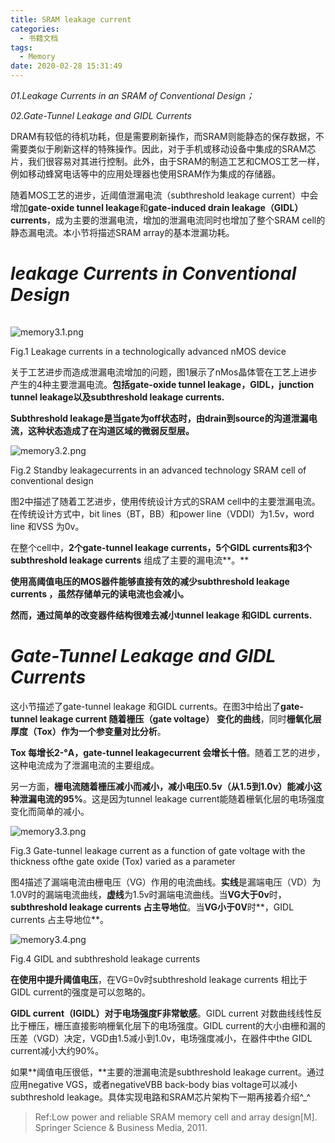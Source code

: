 ```yaml
---
title: SRAM leakage current
categories:
  - 书籍文档 
tags:
  - Memory
date: 2020-02-28 15:31:49
---
```







*01.Leakage Currents in an SRAM of Conventional Design；*

*02.Gate-Tunnel Leakage and GIDL Currents*

<!--more-->



DRAM有较低的待机功耗，但是需要刷新操作，而SRAM则能静态的保存数据，不需要类似于刷新这样的特殊操作。因此，对于手机或移动设备中集成的SRAM芯片，我们很容易对其进行控制。此外，由于SRAM的制造工艺和CMOS工艺一样，例如移动蜂窝电话等中的应用处理器也使用SRAM作为集成的存储器。



随着MOS工艺的进步，近阈值泄漏电流（subthreshold leakage current）中会增加**gate-oxide tunnel leakage**和**gate-induced drain leakage（GIDL）currents**，成为主要的泄漏电流，增加的泄漏电流同时也增加了整个SRAM cell的静态漏电流。本小节将描述SRAM array的基本泄漏功耗。



# *leakage Currents in Conventional Design*

![img](data:image/gif;base64,iVBORw0KGgoAAAANSUhEUgAAAAEAAAABCAYAAAAfFcSJAAAADUlEQVQImWNgYGBgAAAABQABh6FO1AAAAABJRU5ErkJggg==) 

![memory3.1.png](https://i.loli.net/2020/02/28/zYtK3kj5GyNTQ6u.png)

Fig.1 Leakage currents in a technologically advanced nMOS device



关于工艺进步而造成泄漏电流增加的问题，图1展示了nMos晶体管在工艺上进步产生的4种主要泄漏电流。**包括gate-oxide tunnel leakage，GIDL，junction tunnel leakage以及subthreshold leakage currents.**



**Subthreshold leakage是当gate为off状态时，由drain到source的沟道泄漏电流，这种状态造成了在沟道区域的微弱反型层。**

![memory3.2.png](https://i.loli.net/2020/02/28/qmrVH6kYvJ3T175.png)



Fig.2 Standby leakagecurrents in an advanced technology SRAM cell of conventional design

 

图2中描述了随着工艺进步，使用传统设计方式的SRAM cell中的主要泄漏电流。在传统设计方式中，bit lines（BT，BB）和power line（VDDI）为1.5v，word line 和VSS 为0v。



在整个cell中，**2个gate-tunnel leakage currents，5个GIDL currents和3个subthreshold leakage currents** 组成了主要的漏电流**。**



**使用高阈值电压的MOS器件能够直接有效的减少subthreshold leakage currents ，虽然存储单元的读电流也会减小。**



**然而，通过简单的改变器件结构很难去减小tunnel leakage 和GIDL currents.**



# *Gate-Tunnel Leakage and GIDL Currents*



这小节描述了gate-tunnel leakage 和GIDL currents。在图3中给出了**gate-tunnel leakage current 随着栅压（gate voltage） 变化的曲线**，同时**栅氧化层厚度（Tox）作为一个参变量对比分析**。



**Tox 每增长2-°A，gate-tunnel leakagecurrent 会增长十倍**。随着工艺的进步，这种电流成为了泄漏电流的主要组成。



另一方面，**栅电流随着栅压减小而减小，减小电压0.5v（从1.5到1.0v）能减小这种泄漏电流的95%**。这是因为tunnel leakage current能随着栅氧化层的电场强度变化而简单的减小。



![memory3.3.png](https://i.loli.net/2020/02/28/KRAyngmhox23SPE.png)

Fig.3 Gate-tunnel leakage current as a function of gate voltage with the thickness ofthe gate oxide (Tox) varied as a parameter

 

图4描述了漏端电流由栅电压（VG）作用的电流曲线。**实线**是漏端电压（VD）为1.0V时的漏端电流曲线，**虚线**为1.5v时漏端电流曲线。当**VG大于0v**时，**subthreshold leakage currents 占主导地位**。当**VG小于0V**时**，GIDL currents 占主导地位**。



 

![memory3.4.png](https://i.loli.net/2020/02/28/7c3LNTH5Jml6xMI.png)

Fig.4 GIDL and subthreshold leakage currents



**在使用中提升阈值电压**，在VG=0v时subthreshold leakage currents 相比于GIDL current的强度是可以忽略的。





**GIDL current（IGIDL）对于电场强度F非常敏感**。GIDL current 对数曲线线性反比于栅压，栅压直接影响栅氧化层下的电场强度。GIDL current的大小由栅和漏的压差（VGD）决定，VGD由1.5减小到1.0v，电场强度减小，在器件中the GIDL current减小大约90%。



如果**阈值电压很低，**主要的泄漏电流是subthreshold leakage current。通过应用negative VGS，或者negativeVBB back-body bias voltage可以减小subthreshold leakage。具体实现电路和SRAM芯片架构下一期再接着介绍^_^





>  Ref:Low power and reliable SRAM memory cell and array design[M]. Springer Science & Business Media, 2011.